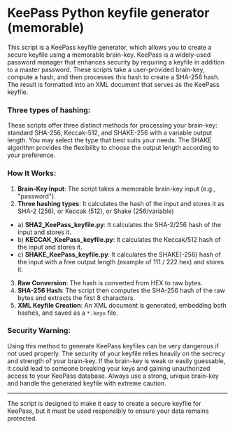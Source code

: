# KeePass Python keyfile generator (memorable)

This script is a KeePass keyfile generator, which allows you to create a secure keyfile using a memorable brain-key. KeePass is a widely-used password manager that enhances security by requiring a keyfile in addition to a master password. These scripts take a user-provided brain-key, compute a hash, and then processes this hash to create a SHA-256 hash. The result is formatted into an XML document that serves as the KeePass keyfile.

### Three types of hashing: 
These scripts offer three distinct methods for processing your brain-key: standard SHA-256, Keccak-512, and SHAKE-256 with a variable output length. You may select the type that best suits your needs. The SHAKE algorithm provides the flexibility to choose the output length according to your preference.

### How It Works:

1.  **Brain-Key Input**: The script takes a memorable brain-key input (e.g., "password").
2.  **Three hashing types**: It calculates the hash of the input and stores it as SHA-2 (256), or Keccak (512), or Shake (256/variable)
-   a) **SHA2_KeePass_keyfile.py**: It calculates the SHA-2/256 hash of the input and stores it.
-   b) **KECCAK_KeePass_keyfile.py**: It calculates the Keccak/512 hash of the input and stores it.
-   c) **SHAKE_KeePass_keyfile.py**: It calculates the SHAKE(-256) hash of the input with a free output length (example of 111 / 222 hex) and stores it.
3.  **Raw Conversion**: The hash is converted from HEX to raw bytes.
4.  **SHA-256 Hash**: The script then computes the SHA-256 hash of the raw bytes and extracts the first 8 characters.
5.  **XML Keyfile Creation**: An XML document is generated, embedding both hashes, and saved as a `*.keyx` file.

### Security Warning:

Using this method to generate KeePass keyfiles can be very dangerous if not used properly. The security of your keyfile relies heavily on the secrecy and strength of your brain-key. If the brain-key is weak or easily guessable, it could lead to someone breaking your keys and gaining unauthorized access to your KeePass database. Always use a strong, unique brain-key and handle the generated keyfile with extreme caution.

* * * * *

The script is designed to make it easy to create a secure keyfile for KeePass, but it must be used responsibly to ensure your data remains protected.
